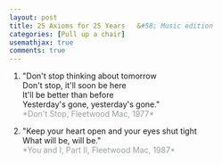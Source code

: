 ```yaml
---
layout: post
title: 25 Axioms for 25 Years	&#58; Music edition
categories: [Pull up a chair]
usemathjax: true
comments: true
---
```


1. <p>"Don't stop thinking about tomorrow<br>
    Don't stop, it'll soon be here<br>
    It'll be better than before<br>
    Yesterday's gone, yesterday's gone."<br>
    <span style = "color:#989d9e">*Don't Stop, Fleetwood Mac, 1977*</span>
   </p>

2. <p>"Keep your heart open and your eyes shut tight<br>
    What will be, will be."<br>
    <span style = "color:#989d9e">*You and I, Part II, Fleetwood Mac, 1987*</span>
    </p>
